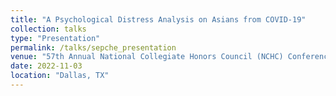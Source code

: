 ```yaml
---
title: "A Psychological Distress Analysis on Asians from COVID-19"
collection: talks
type: "Presentation"
permalink: /talks/sepche_presentation
venue: "57th Annual National Collegiate Honors Council (NCHC) Conference"
date: 2022-11-03
location: "Dallas, TX"
---
```

